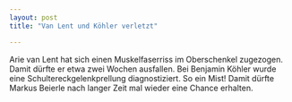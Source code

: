 ```yaml
---
layout: post
title: "Van Lent und Köhler verletzt"

---
```


Arie van Lent hat sich einen Muskelfaserriss im Oberschenkel zugezogen. Damit dürfte er etwa zwei Wochen ausfallen. Bei Benjamin Köhler wurde eine Schultereckgelenkprellung diagnostiziert. So ein Mist! Damit dürfte Markus Beierle nach langer Zeit mal wieder eine Chance erhalten.


